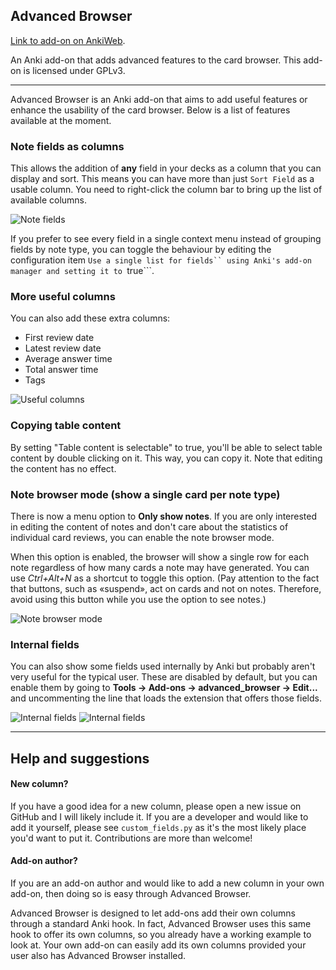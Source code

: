 ## Advanced Browser
[Link to add-on on AnkiWeb](https://ankiweb.net/shared/info/874215009).

An Anki add-on that adds advanced features to the card browser. This add-on is licensed under GPLv3.


---

Advanced Browser is an Anki add-on that aims to add useful features or enhance the usability of the card browser. Below is a list of features available at the moment.

### Note fields as columns
This allows the addition of **any** field in your decks as a column that you can display and sort. This means you can have more than just ```Sort Field``` as a usable column. You need to right-click the column bar to bring up the list of available columns.

![Note fields](https://raw.github.com/hssm/advanced-browser/master/docs/screenshot_info.png)


If you prefer to see every field in a single context menu instead of grouping fields by note type, you can toggle the behaviour by editing the configuration item ```Use a single list for fields`` using Anki's add-on manager and setting it to ```true```.


### More useful columns

You can also add these extra columns:
- First review date
- Latest review date
- Average answer time
- Total answer time
- Tags

![Useful columns](https://raw.github.com/hssm/advanced-browser/master/docs/context.png)

### Copying table content
By setting "Table content is selectable" to true, you'll be able to select table content by double clicking on it. This way, you can copy it. Note that editing the content has no effect.


### Note browser mode (show a single card per note type)

There is now a menu option to **Only show notes**. If you are only interested in editing the content of notes and don't care about the statistics of individual card reviews, you can enable the note browser mode.

When this option is enabled, the browser will show a single row for each note regardless of how many cards a note may have generated. You can use *Ctrl+Alt+N* as a shortcut to toggle this option.  (Pay attention to the fact that buttons, such as «suspend», act on cards and not on notes. Therefore, avoid using this button while you use the option to see notes.)

![Note browser mode](https://raw.github.com/hssm/advanced-browser/master/docs/note_browser_toggle.png)

### Internal fields
You can also show some fields used internally by Anki but probably aren't very useful for the typical user. These are disabled by default, but you can enable them by going to **Tools -> Add-ons -> advanced_browser -> Edit...** and uncommenting the line that loads the extension that offers those fields.

![Internal fields](https://raw.github.com/hssm/advanced-browser/master/docs/edit.png)
![Internal fields](https://raw.github.com/hssm/advanced-browser/master/docs/context_internal.png)

---
## Help and suggestions

#### New column?
If you have a good idea for a new column, please open a new issue on GitHub and I will likely include it. If you are a developer and would like to add it yourself, please see ```custom_fields.py``` as it's the most likely place you'd want to put it. Contributions are more than welcome!

#### Add-on author?
If you are an add-on author and would like to add a new column in your own add-on, then doing so is easy through Advanced Browser.

Advanced Browser is designed to let add-ons add their own columns through a standard Anki hook. In fact, Advanced Browser uses this same hook to offer its own columns, so you already have a working example to look at. Your own add-on can easily add its own columns provided your user also has Advanced Browser installed.
